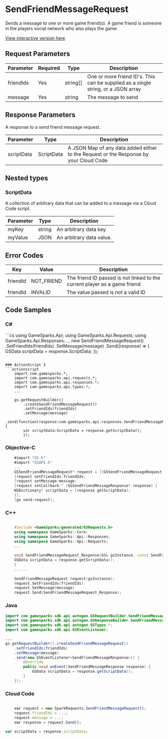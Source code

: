 
# SendFriendMessageRequest


Sends a message to one or more game friend(s). A game friend is someone in the players social network who also plays the game.


<a href="https://api.gamesparks.net/#sendfriendmessagerequest" target="_gsapi">View interactive version here</a>

## Request Parameters

Parameter | Required | Type | Description
--------- | -------- | ---- | -----------
friendIds | Yes | string[] | One or more friend ID's. This can be supplied as a single string, or a JSON array
message | Yes | string | The message to send

## Response Parameters


A response to a send friend message request.

Parameter | Type | Description
--------- | ---- | -----------
scriptData | ScriptData | A JSON Map of any data added either to the Request or the Response by your Cloud Code

## Nested types

### ScriptData

A collection of arbitrary data that can be added to a message via a Cloud Code script.

Parameter | Type | Description
--------- | ---- | -----------
myKey | string | An arbitrary data key
myValue | JSON | An arbitrary data value.

## Error Codes

Key | Value | Description
--------- | ----------- | -----------
friendId | NOT_FRIEND | The friend ID passed is not linked to the current player as a game friend
friendId | INVALID | The value passed is not a valid ID

## Code Samples

<h3>C#</h3>
```cs
	using GameSparks.Api;
	using GameSparks.Api.Requests;
	using GameSparks.Api.Responses;
	...
	new SendFriendMessageRequest()
		.SetFriendIds(friendIds)
		.SetMessage(message)
		.Send((response) => {
		GSData scriptData = response.ScriptData; 
		});

```

### ActionScript 3
```actionscript
	import com.gamesparks.*;
	import com.gamesparks.api.requests.*;
	import com.gamesparks.api.responses.*;
	import com.gamesparks.api.types.*;
	...
	
	gs.getRequestBuilder()
	    .createSendFriendMessageRequest()
		.setFriendIds(friendIds)
		.setMessage(message)
		.send(function(response:com.gamesparks.api.responses.SendFriendMessageResponse):void {
		var scriptData:ScriptData = response.getScriptData(); 
		});

```

### Objective-C
```objectivec
	#import "GS.h"
	#import "GSAPI.h"
	...
	GSSendFriendMessageRequest* request = [[GSSendFriendMessageRequest alloc] init];
	[request setFriendIds:friendIds;
	[request setMessage:message;
	[request setCallback:^ (GSSendFriendMessageResponse* response) {
	NSDictionary* scriptData = [response getScriptData]; 
	}];
	[gs send:request];

```

### C++
```cpp

	#include <GameSparks/generated/GSRequests.h>
	using namespace GameSparks::Core;
	using namespace GameSparks::Api::Responses;
	using namespace GameSparks::Api::Requests;
	...
	
	void SendFriendMessageRequest_Response(GS& gsInstance, const SendFriendMessageResponse& response) {
	GSData scriptData = response.getScriptData(); 
	}
	......
	
	SendFriendMessageRequest request(gsInstance);
	request.SetFriendIds(friendIds)
	request.SetMessage(message)
	request.Send(SendFriendMessageRequest_Response);
```

### Java
```java
import com.gamesparks.sdk.api.autogen.GSRequestBuilder.SendFriendMessageRequest;
import com.gamesparks.sdk.api.autogen.GSResponseBuilder.SendFriendMessageResponse;
import com.gamesparks.sdk.api.autogen.GSTypes.*;
import com.gamesparks.sdk.api.GSEventListener;

...
gs.getRequestBuilder().createSendFriendMessageRequest()
	.setFriendIds(friendIds)
	.setMessage(message)
	.send(new GSEventListener<SendFriendMessageResponse>() {
		@Override
		public void onEvent(SendFriendMessageResponse response) {
			GSData scriptData = response.getScriptData(); 
		}
	});

```

### Cloud Code
```javascript

	var request = new SparkRequests.SendFriendMessageRequest();
	request.friendIds = ...;
	request.message = ...;
	var response = request.Send();
	
var scriptData = response.scriptData; 
```



